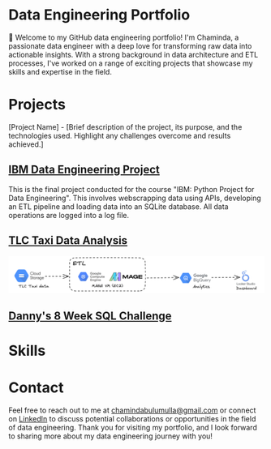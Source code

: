 # Data Engineering Portfolio
🚀 Welcome to my GitHub data engineering portfolio! I'm Chaminda, a passionate data engineer with a deep love for transforming raw data into actionable insights. With a strong background in data architecture and ETL processes, I've worked on a range of exciting projects that showcase my skills and expertise in the field.

# Projects

[Project Name] - [Brief description of the project, its purpose, and the technologies used. Highlight any challenges overcome and results achieved.]

## [IBM Data Engineering Project](https://github.com/chambul/data_engineering_projects/tree/main/IBM_data_engineering_project/final_project)
This is the final project conducted for the course "IBM: Python Project for Data Engineering". This involves webscrapping data using APIs, developing an ETL pipeline and loading data into an SQLite database. All data operations are logged into a log file.

## [TLC Taxi Data Analysis](https://github.com/chambul/DE_projects_1/tree/main/TLC_taxi_data_analysis)
![](./taxi_data_analysis_workflow.png)

## [Danny's 8 Week SQL Challenge](https://github.com/chambul/sql_projects/tree/main/dannys_sql_case_studies) 

# Skills

# Contact

Feel free to reach out to me at chamindabulumulla@gmail.com or connect on [LinkedIn](https://www.linkedin.com/in/chaminda-bulumulla/) to discuss potential collaborations or opportunities in the field of data engineering. Thank you for visiting my portfolio, and I look forward to sharing more about my data engineering journey with you!
